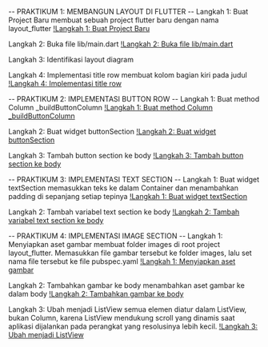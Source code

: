 -- PRAKTIKUM 1: MEMBANGUN LAYOUT DI FLUTTER --
Langkah 1: Buat Project Baru
membuat sebuah project flutter baru dengan nama layout_flutter
[!Langkah 1: Buat Project Baru](images/langkah01.png)

Langkah 2: Buka file lib/main.dart
[!Langkah 2: Buka file lib/main.dart](images/langkah02.png)

Langkah 3: Identifikasi layout diagram

Langkah 4: Implementasi title row
membuat kolom bagian kiri pada judul
[!Langkah 4: Implementasi title row](images/langkah04.png)

-- PRAKTIKUM 2: IMPLEMENTASI BUTTON ROW --
Langkah 1: Buat method Column _buildButtonColumn
[!Langkah 1: Buat method Column _buildButtonColumn](images/prak2-langkah1.png)

Langkah 2: Buat widget buttonSection
[!Langkah 2: Buat widget buttonSection](images/prak2-langkah2.png)

Langkah 3: Tambah button section ke body
[!Langkah 3: Tambah button section ke body](images/prak2-langkah3.png)


-- PRAKTIKUM 3: IMPLEMENTASI TEXT SECTION --
Langkah 1: Buat widget textSection
memasukkan teks ke dalam Container dan menambahkan padding di sepanjang setiap tepinya
[!Langkah 1: Buat widget textSection](images/prak2-langkah1.png)

Langkah 2: Tambah variabel text section ke body
[!Langkah 2: Tambah variabel text section ke body](images/prak3-langkah2.png)

-- PRAKTIKUM 4: IMPLEMENTASI IMAGE SECTION --
Langkah 1: Menyiapkan aset gambar
membuat folder images di root project layout_flutter. Memasukkan file gambar tersebut ke folder images, lalu set nama file tersebut ke file pubspec.yaml
[!Langkah 1: Menyiapkan aset gambar](images/prak4-langkah1.png)

Langkah 2: Tambahkan gambar ke body
menambahkan aset gambar ke dalam body
[!Langkah 2: Tambahkan gambar ke body](images/prak4-langkah2.png)

Langkah 3: Ubah menjadi ListView
semua elemen diatur dalam ListView, bukan Column, karena ListView mendukung scroll yang dinamis saat aplikasi dijalankan pada perangkat yang resolusinya lebih kecil.
[!Langkah 3: Ubah menjadi ListView](images/prak4-langkah3.png)







